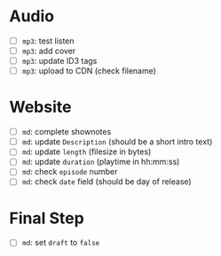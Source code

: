 # Audio

- [ ] `mp3`: test listen
- [ ] `mp3`: add cover
- [ ] `mp3`: update ID3 tags
- [ ] `mp3`: upload to CDN (check filename)

# Website

- [ ] `md`: complete shownotes
- [ ] `md`: update `Description` (should be a short intro text)
- [ ] `md`: update `length` (filesize in bytes)
- [ ] `md`: update `duration` (playtime in hh:mm:ss)
- [ ] `md`: check `episode` number
- [ ] `md`: check `date` field (should be day of release)

# Final Step

- [ ] `md`: set `draft` to `false`
